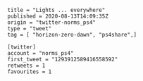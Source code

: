 ```
title = "Lights ... everywhere"
published = 2020-08-13T14:09:35Z
origin = "twitter-norms_ps4"
type = "tweet"
tag = [ "horizon-zero-dawn", "ps4share",]

[twitter]
account = "norms_ps4"
first_tweet = "1293912589416558592"
retweets = 1
favourites = 1
```

<p class='image'><img src='https://mnf.m17s.net/2020/08/13/EfTmo8aUcAECg_3.jpg' alt=''></p>


